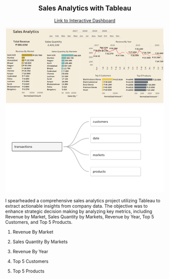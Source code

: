 <h2 align="center">Sales Analytics with Tableau</h2>
</p>

<p align="center">
<a href="https://public.tableau.com/views/Sales_Analytics_17016825858460/RevenueAnalysis?:language=en-US&publish=yes&:display_count=n&:origin=viz_share_link">Link to Interactive Dashboard</a>
</p>

<img src="dashboard_sales_analytics.png">

<img src="data_modeling_sales_analytics.png">

I spearheaded a comprehensive sales analytics project utilizing Tableau to extract actionable insights from company data. The objective was to enhance strategic decision making by analyzing key metrics, including Revenue by Market, Sales Quantity by Markets, Revenue by Year, Top 5 Customers, and Top 5 Products.

1. Revenue By Market

2. Sales Quantity By Markets

3. Revenue By Year

4. Top 5 Customers

5. Top 5 Products
